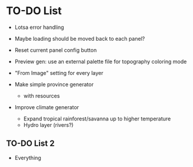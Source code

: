 # TO-DO List

- Lotsa error handling

- Maybe loading should be moved back to each panel?
- Reset current panel config button

- Preview gen: use an external palette file for topography coloring mode
- "From Image" setting for every layer
- Make simple province generator
  - with resources
- Improve climate generator
  - Expand tropical rainforest/savanna up to higher temperature
  - Hydro layer (rivers?)

## TO-DO List 2

- Everything
